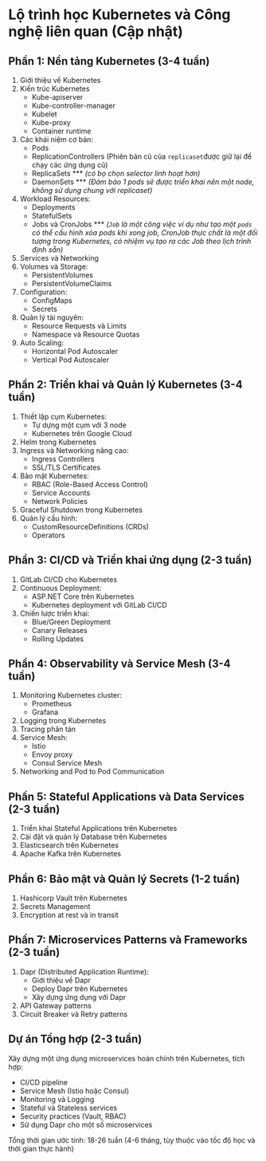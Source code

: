 # Lộ trình học Kubernetes và Công nghệ liên quan (Cập nhật)

## Phần 1: Nền tảng Kubernetes (3-4 tuần)
1. Giới thiệu về Kubernetes
2. Kiến trúc Kubernetes
   - Kube-apiserver
   - Kube-controller-manager
   - Kubelet
   - Kube-proxy
   - Container runtime
3. Các khái niệm cơ bản:
   - Pods
   - ReplicationControllers (Phiên bản cũ của `replicaset`được giữ lại để chạy các ứng dụng cũ)
   - ReplicaSets *** _(có bọ chọn selector linh hoạt hơn)_
   - DaemonSets *** _(Đảm bảo 1 pods sẽ được triển khai nên một node, không sử dụng chung với replicaset)_
4. Workload Resources:
   - Deployments
   - StatefulSets
   - Jobs và CronJobs *** _(`Job` là một công việc ví dụ như tạo một `pods` có thể cấu hình xóa pods khi xong job, CronJob thực chất là một đối tượng trong Kubernetes, có nhiệm vụ tạo ra các Job theo lịch trình định sẵn)_
5. Services và Networking
6. Volumes và Storage:
   - PersistentVolumes
   - PersistentVolumeClaims
7. Configuration:
   - ConfigMaps
   - Secrets
8. Quản lý tài nguyên:
   - Resource Requests và Limits
   - Namespace và Resource Quotas
9. Auto Scaling:
   - Horizontal Pod Autoscaler
   - Vertical Pod Autoscaler

## Phần 2: Triển khai và Quản lý Kubernetes (3-4 tuần)
1. Thiết lập cụm Kubernetes:
   - Tự dựng một cụm với 3 node
   - Kubernetes trên Google Cloud
2. Helm trong Kubernetes
3. Ingress và Networking nâng cao:
   - Ingress Controllers
   - SSL/TLS Certificates
4. Bảo mật Kubernetes:
   - RBAC (Role-Based Access Control)
   - Service Accounts
   - Network Policies
5. Graceful Shutdown trong Kubernetes
6. Quản lý cấu hình:
   - CustomResourceDefinitions (CRDs)
   - Operators

## Phần 3: CI/CD và Triển khai ứng dụng (2-3 tuần)
1. GitLab CI/CD cho Kubernetes
2. Continuous Deployment:
   - ASP.NET Core trên Kubernetes
   - Kubernetes deployment với GitLab CI/CD
3. Chiến lược triển khai:
   - Blue/Green Deployment
   - Canary Releases
   - Rolling Updates

## Phần 4: Observability và Service Mesh (3-4 tuần)
1. Monitoring Kubernetes cluster:
   - Prometheus
   - Grafana
2. Logging trong Kubernetes
3. Tracing phân tán
4. Service Mesh:
   - Istio
   - Envoy proxy
   - Consul Service Mesh
5. Networking and Pod to Pod Communication

## Phần 5: Stateful Applications và Data Services (2-3 tuần)
1. Triển khai Stateful Applications trên Kubernetes
2. Cài đặt và quản lý Database trên Kubernetes
3. Elasticsearch trên Kubernetes
4. Apache Kafka trên Kubernetes

## Phần 6: Bảo mật và Quản lý Secrets (1-2 tuần)
1. Hashicorp Vault trên Kubernetes
2. Secrets Management
3. Encryption at rest và in transit

## Phần 7: Microservices Patterns và Frameworks (2-3 tuần)
1. Dapr (Distributed Application Runtime):
   - Giới thiệu về Dapr
   - Deploy Dapr trên Kubernetes
   - Xây dựng ứng dụng với Dapr
2. API Gateway patterns
3. Circuit Breaker và Retry patterns

## Dự án Tổng hợp (2-3 tuần)
Xây dựng một ứng dụng microservices hoàn chỉnh trên Kubernetes, tích hợp:
- CI/CD pipeline
- Service Mesh (Istio hoặc Consul)
- Monitoring và Logging
- Stateful và Stateless services
- Security practices (Vault, RBAC)
- Sử dụng Dapr cho một số microservices

Tổng thời gian ước tính: 18-26 tuần (4-6 tháng, tùy thuộc vào tốc độ học và thời gian thực hành)
